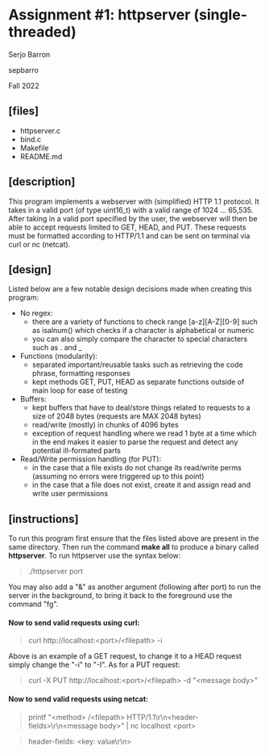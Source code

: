 # Assignment #1: httpserver (single-threaded)
Serjo Barron

sepbarro

Fall 2022

## [files]
 - httpserver.c
 - bind.c
 - Makefile
 - README.md

## [description]
This program implements a webserver with (simplified) HTTP 1.1 protocol. It takes in a valid port (of type uint16\_t) with a valid range of 1024 ... 65,535. After taking in a valid port specified by the user, the webserver will then be able to accept requests limited to GET, HEAD, and PUT. These requests must be formatted according to HTTP/1.1 and can be sent on terminal via curl or nc (netcat).

## [design]
Listed below are a few notable design decisions made when creating this program:
 - No regex:
     - there are a variety of functions to check range [a-z][A-Z][0-9] such as isalnum() which checks if a character is alphabetical or numeric
     - you can also simply compare the character to special characters such as . and _
 - Functions (modularity):
     - separated important/reusable tasks such as retrieving the code phrase, formatting responses
     - kept methods GET, PUT, HEAD as separate functions outside of main loop for ease of testing
 - Buffers:
     - kept buffers that have to deal/store things related to requests to a size of 2048 bytes (requests are MAX 2048 bytes)
     - read/write (mostly) in chunks of 4096 bytes
     - exception of request handling where we read 1 byte at a time which in the end makes it easier to parse the request and detect any potential ill-formated parts
 - Read/Write permission handling (for PUT):
     - in the case that a file exists do not change its read/write perms (assuming no errors were triggered up to this point)
     - in the case that a file does not exist, create it and assign read and write user permissions

## [instructions]
To run this program first ensure that the files listed above are present in the same directory. Then run the command **make all** to produce a binary called **httpserver**. To run httpserver use the syntax below:

> ./httpserver port

You may also add a "&" as another argument (following after port) to run the server in the background, to bring it back to the foreground use the command "fg".

#### Now to send valid requests using curl:

> curl http[]()://localhost:[]()<port[]()>/[]()<filepath[]()> -i

Above is an example of a GET request, to change it to a HEAD request simply change the "-i" to "-I". As for a PUT request:

> curl -X PUT http[]()://localhost:[]()<port[]()>/[]()<filepath[]()> -d "[]()<message body[]()>"

#### Now to send valid requests using netcat:

> printf "[]()<method[]()> /[]()<filepath[]()> HTTP/1.1\r\n[]()<[]()header-fields[]()>\r\n[]()<message body[]()>" | nc localhost []()<port[]()>

> header-fields: []()<key: value\r\n[]()>
